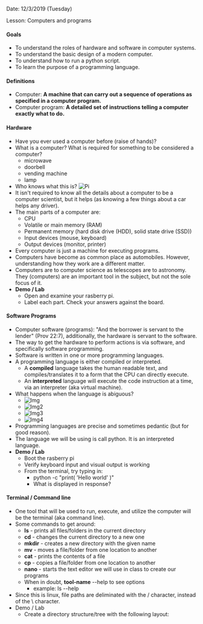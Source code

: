 
Date: 12/3/2019 (Tuesday)

Lesson: Computers and programs

#### Goals 
* To understand the roles of hardware and software in computer systems.
* To understand the basic design of a modern computer.
* To understand how to run a python script. 
* To learn the purpose of a programming language.

#### Definitions
* Computer: **A machine that can carry out a sequence of operations as specified in a computer program.**
* Computer program: **A detailed set of instructions telling a computer exactly what to do.**

#### Hardware
* Have you ever used a computer before (raise of hands)? 
* What is a computer? What is required for something to be considered a computer? 
    - microwave
    - doorbell
    - vending machine
    - lamp
* Who knows what this is? 
![Pi](https://upload.wikimedia.org/wikipedia/commons/thumb/9/97/Raspberry_Pi_3_B%2B_%2839906369025%29.png/1200px-Raspberry_Pi_3_B%2B_%2839906369025%29.png)
* It isn't required to know all the details about a computer to be a computer scientist, but it helps (as knowing a few things about a car helps any driver).
* The main parts of a computer are:
    * CPU
    * Volatile or main memory (RAM)
    * Permanent memory (hard disk drive (HDD), solid state drive (SSD))
    * Input devices (mouse, keyboard)
    * Output devices (monitor, printer)
* Every computer is just a machine for executing programs.
* Computers have become as common place as automobiles. However, understanding how they work are a different matter.
* Computers are to computer science as telescopes are to astronomy. They (computers) are an important tool in the subject, but not the sole focus of it.
* **Demo / Lab**
    * Open and examine your rasberry pi. 
    * Label each part. Check your answers against the board.

#### Software Programs
* Computer software (programs): "And the borrower is servant to the lender" (Prov 22:7), additionally, the hardware is servant to the software. 
* The way to get the hardware to perform actions is via software, and specifically software programming. 
* Software is written in one or more programming languages. 
* A programming language is either compiled or interpreted. 
    * A **compiled** language takes the human readable text, and compiles/translates it to a form that the CPU can directly execute. 
    * An **interpreted** language will execute the code instruction at a time, via an interpreter (aka virtual machine).
* What happens when the language is abiguous? 
    * ![Img](http://www.teamjimmyjoe.com/wp-content/uploads/2011/12/1_churchKill.jpg)
    * ![Img2](https://cybertext.files.wordpress.com/2012/11/commas.png?w=450&h=447)
    * ![Img3](https://www.thepoke.co.uk/wp-content/uploads/2014/01/BeMM4BsIQAAjrS2.jpg)
    * ![Img4](http://blog.ivman.com/wp-content/CowsCloseGate.jpg)
* Programming languages are precise and sometimes pedantic (but for good reason). 
* The language we will be using is call python. It is an interpreted language. 
* **Demo / Lab**
    * Boot the rasberry pi
    * Verify keyboard input and visual output is working
    * From the terminal, try typing in:
        * python -c "print( 'Hello world' )"
        * What is displayed in response?

#### Terminal / Command line
* One tool that will be used to run, execute, and utilize the computer will be the terminal (aka command line).
* Some commands to get around:
    * **ls** - prints all files/folders in the current directory
    * **cd** - changes the current directory to a new one
    * **mkdir** - creates a new directory with the given name
    * **mv** - moves a file/folder from one location to another
    * **cat** - prints the contents of a file
    * **cp** - copies a file/folder from one location to another
    * **nano** - starts the text editor we will use in class to create our programs
    * When in doubt, **tool-name** --help to see options
        * example: ls --help
* Since this is linux, file paths are deliminated with the / character, instead of the \ character.
* Demo / Lab
    * Create a directory structure/tree with the following layout:
